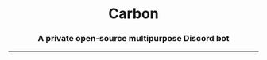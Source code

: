 <h1 align="center">Carbon</h1>
<h3 align="center">A private open-source multipurpose Discord bot</h2>

___